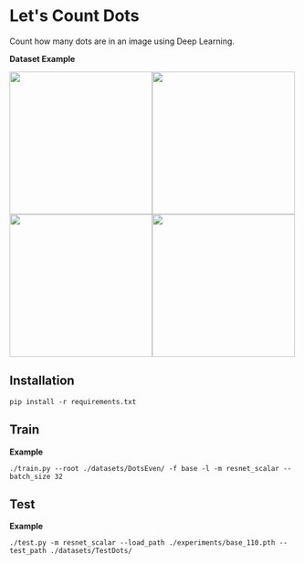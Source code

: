 # Let's Count Dots

Count how many dots are in an image using Deep Learning.

**Dataset Example**

<img src = "https://user-images.githubusercontent.com/70506921/131016792-248ebe45-d800-4d2e-8695-4ca5cb7a54b8.png" width="250" height="250"/><img src = "https://user-images.githubusercontent.com/70506921/131015688-8e2954b8-d03e-48fd-a7b1-7598bf427c88.png" width="250" height="250"/>
<img src = "https://user-images.githubusercontent.com/70506921/131015693-9200e37c-c27b-48b2-ab3c-8963777f347d.png" width="250" height="250"/><img src = "https://user-images.githubusercontent.com/70506921/131016797-8236869c-319f-4137-8477-0a824c08c103.png" width="250" height="250"/>

## Installation
```
pip install -r requirements.txt
```

## Train
**Example**
```
./train.py --root ./datasets/DotsEven/ -f base -l -m resnet_scalar --batch_size 32
```

## Test
**Example**
```
./test.py -m resnet_scalar --load_path ./experiments/base_110.pth --test_path ./datasets/TestDots/
```

